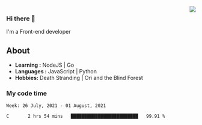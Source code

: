 <img align='right' src="https://github-readme-stats.vercel.app/api?username=strugglebak&show_icons=true">

### Hi there 👋

I'm a Front-end developer

## About

-  **Learning :** NodeJS | Go
-  **Languages :** JavaScript | Python
-  **Hobbies:** Death Stranding | Ori and the Blind Forest

### My code time

<!--START_SECTION:waka-->
```text
Week: 26 July, 2021 - 01 August, 2021

C       2 hrs 54 mins   █████████████████████████   99.91 % 
```
<!--END_SECTION:waka-->
